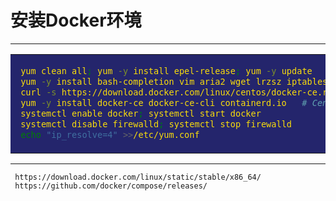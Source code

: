 # 安装Docker环境

****

<table><tr><td bgcolor=#24256C><font face="黑体" color=#FADD0B size=3>

````bash
 yum clean all; yum -y install epel-release; yum -y update
 yum -y install bash-completion vim aria2 wget lrzsz iptables-services iftop iproute net-tools mtr tcping openssl
 curl -s https://download.docker.com/linux/centos/docker-ce.repo -o /etc/yum.repos.d/docker-ce.repo
 yum -y install docker-ce docker-ce-cli containerd.io   # CentOS 8 ~]# yum -y install docker-ce --nobest
 systemctl enable docker; systemctl start docker
 systemctl disable firewalld; systemctl stop firewalld
 echo "ip_resolve=4" >>/etc/yum.conf
````

</font></td></tr></table>

****

     https://download.docker.com/linux/static/stable/x86_64/
     https://github.com/docker/compose/releases/
